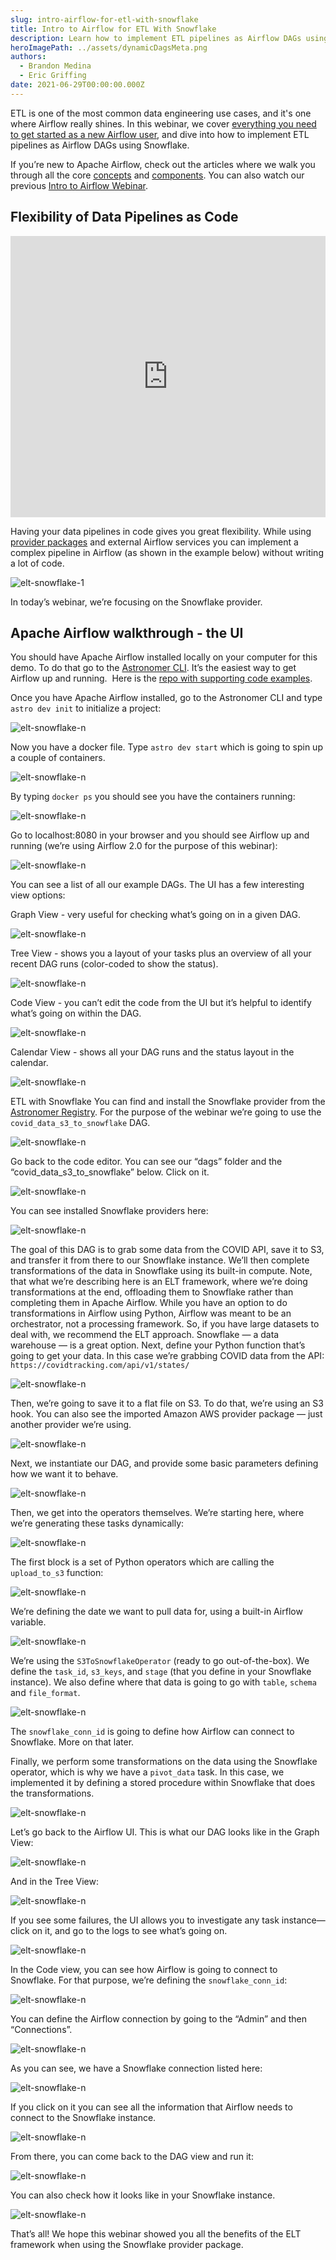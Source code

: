 ```yaml
---
slug: intro-airflow-for-etl-with-snowflake
title: Intro to Airflow for ETL With Snowflake
description: Learn how to implement ETL pipelines as Airflow DAGs using Snowflake
heroImagePath: ../assets/dynamicDagsMeta.png
authors:
  - Brandon Medina
  - Eric Griffing
date: 2021-06-29T00:00:00.000Z
---
```

ETL is one of the most common data engineering use cases, and it's one where Airflow really shines. In this webinar, we cover [everything you need to get started as a new Airflow user](https://www.astronomer.io/ebooks/getting-started-with-apache-airflow), and dive into how to implement ETL pipelines as Airflow DAGs using Snowflake.

If you’re new to Apache Airflow, check out the articles where we walk you through all the core [concepts](https://www.astronomer.io/guides/intro-to-airflow) and [components](https://www.astronomer.io/guides/airflow-components). You can also watch our previous [Intro to Airflow Webinar](https://www.astronomer.io/events/webinars/intro-to-airflow/).

## Flexibility of Data Pipelines as Code

<iframe src="https://fast.wistia.net/embed/iframe/t6ssyh9nmk" title="Intro to Airflow for ETL With Snowflake Video" allow="autoplay; fullscreen" allowtransparency="true" frameborder="0" scrolling="no" class="wistia_embed" name="wistia_embed" allowfullscreen msallowfullscreen width="100%" height="450"></iframe>

Having your data pipelines in code gives you great flexibility. While using [provider packages](https://www.astronomer.io/blog/astronomer-registry) and external Airflow services you can implement a complex pipeline in Airflow (as shown in the example below) without writing a lot of code. 

![elt-snowflake-1](../assets/elt-snowflake-1.jpg)

In today’s webinar, we’re focusing on the Snowflake provider.

## Apache Airflow walkthrough - the UI

You should have Apache Airflow installed locally on your computer for this demo. To do that go to the [Astronomer CLI](https://www.astronomer.io/docs/cloud/stable/develop/cli-quickstart). It’s the easiest way to get Airflow up and running. 
Here is the [repo with supporting code examples](https://github.com/astronomer/intro-to-airflow-webinar).

Once you have Apache Airflow installed, go to the Astronomer CLI and type `astro dev init` to initialize a project:

![elt-snowflake-n](../assets/elt-snowflake-n.jpg)

Now you have a docker file. Type `astro dev start` which is going to spin up a couple of containers.

![elt-snowflake-n](../assets/elt-snowflake-n.jpg)

By typing `docker ps` you should see you have the containers running:

![elt-snowflake-n](../assets/elt-snowflake-n.jpg)

Go to localhost:8080 in your browser and you should see Airflow up and running (we’re using Airflow 2.0 for the purpose of this webinar):

![elt-snowflake-n](../assets/elt-snowflake-n.jpg)

You can see a list of all our example DAGs. The UI has a few interesting view options:

Graph View - very useful for checking what’s going on in a given DAG.

![elt-snowflake-n](../assets/elt-snowflake-n.jpg)

Tree View - shows you a layout of your tasks plus an overview of all your recent DAG runs (color-coded to show the status).

![elt-snowflake-n](../assets/elt-snowflake-n.jpg)

Code View - you can’t edit the code from the UI but it’s helpful to identify what’s going on within the DAG.

![elt-snowflake-n](../assets/elt-snowflake-n.jpg)

Calendar View - shows all your DAG runs and the status layout in the calendar.

![elt-snowflake-n](../assets/elt-snowflake-n.jpg)

ETL with Snowflake
You can find and install the Snowflake provider from the [Astronomer Registry](https://registry.astronomer.io/).
For the purpose of the webinar we’re going to use the `covid_data_s3_to_snowflake` DAG.

![elt-snowflake-n](../assets/elt-snowflake-n.jpg)

Go back to the code editor. You can see our “dags” folder and the “covid_data_s3_to_snowflake” below. Click on it.

![elt-snowflake-n](../assets/elt-snowflake-n.jpg)

You can see installed Snowflake providers here:

![elt-snowflake-n](../assets/elt-snowflake-n.jpg)

The goal of this DAG is to grab some data from the COVID API, save it to S3, and transfer it from there to our Snowflake instance. We’ll then complete transformations of the data in Snowflake using its built-in compute.
Note, that what we’re describing here is an ELT framework, where we’re doing transformations at the end, offloading them to Snowflake rather than completing them in Apache Airflow. While you have an option to do transformations in Airflow using Python, Airflow was meant to be an orchestrator, not a processing framework. So, if you have large datasets to deal with, we recommend the ELT approach. Snowflake — a data warehouse — is a great option.
Next, define your Python function that’s going to get your data. In this case we’re grabbing COVID data from the API: `https://covidtracking.com/api/v1/states/`

![elt-snowflake-n](../assets/elt-snowflake-n.jpg)

Then, we’re going to save it to a flat file on S3. To do that, we’re using an S3 hook. You can also see the imported Amazon AWS provider package — just another provider we’re using.

![elt-snowflake-n](../assets/elt-snowflake-n.jpg)

Next, we instantiate our DAG, and provide some basic parameters defining how we want it to behave.

![elt-snowflake-n](../assets/elt-snowflake-n.jpg)

Then, we get into the operators themselves. We’re starting here, where we’re generating these tasks dynamically:

![elt-snowflake-n](../assets/elt-snowflake-n.jpg)

The first block is a set of Python operators which are calling the `upload_to_s3` function:

![elt-snowflake-n](../assets/elt-snowflake-n.jpg)

We’re defining the date we want to pull data for, using a built-in Airflow variable.

![elt-snowflake-n](../assets/elt-snowflake-n.jpg)

We’re using the `S3ToSnowflakeOperator` (ready to go out-of-the-box). We define the `task_id`, `s3_keys`, and `stage` (that you define in your Snowflake instance). We also define where that data is going to go with `table`, `schema` and `file_format`. 

![elt-snowflake-n](../assets/elt-snowflake-n.jpg)

The `snowflake_conn_id` is going to define how Airflow can connect to Snowflake. More on that later.

Finally, we perform some transformations on the data using the Snowflake operator, which is why we have a `pivot_data` task. In this case, we implemented it by defining a stored procedure within Snowflake that does the transformations. 

![elt-snowflake-n](../assets/elt-snowflake-n.jpg)

Let’s go back to the Airflow UI. This is what our DAG looks like in the Graph View:

![elt-snowflake-n](../assets/elt-snowflake-n.jpg)

And in the Tree View:

![elt-snowflake-n](../assets/elt-snowflake-n.jpg)

If you see some failures, the UI allows you to investigate any task instance— click on it, and go to the logs to see what’s going on. 

![elt-snowflake-n](../assets/elt-snowflake-n.jpg)

In the Code view, you can see how Airflow is going to connect to Snowflake. For that purpose, we’re defining the `snowflake_conn_id`:

![elt-snowflake-n](../assets/elt-snowflake-n.jpg)

You can define the Airflow connection by going to the “Admin” and then “Connections”.

![elt-snowflake-n](../assets/elt-snowflake-n.jpg)

As you can see, we have a Snowflake connection listed here:

![elt-snowflake-n](../assets/elt-snowflake-n.jpg)

If you click on it you can see all the information that Airflow needs to connect to the Snowflake instance.

![elt-snowflake-n](../assets/elt-snowflake-n.jpg)

From there, you can come back to the DAG view and run it:

![elt-snowflake-n](../assets/elt-snowflake-n.jpg)

You can also check how it looks like in your Snowflake instance.

![elt-snowflake-n](../assets/elt-snowflake-n.jpg)

That’s all! We hope this webinar showed you all the benefits of the ELT framework when using the Snowflake provider package.
